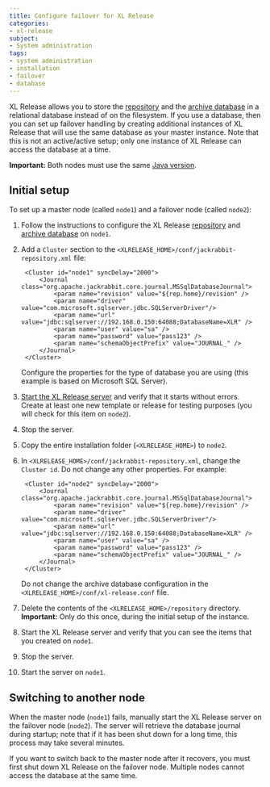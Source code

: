```yaml
---
title: Configure failover for XL Release
categories:
- xl-release
subject:
- System administration
tags:
- system administration
- installation
- failover
- database
---
```


XL Release allows you to store the [repository](/xl-release/how-to/configure-the-xl-release-repository-in-a-database.html#using-a-database) and the [archive database](/xl-release/how-to/configure-the-archive-database.html#change-the-archive-database-dbms-xl-release-480-and-later) in a relational database instead of on the filesystem. If you use a database, then you can set up failover handling by creating additional instances of XL Release that will use the same database as your master instance. Note that this is not an active/active setup; only one instance of XL Release can access the database at a time.

**Important:** Both nodes must use the same [Java version](/xl-release/concept/requirements-for-installing-xl-release.html#server-requirements).

## Initial setup

To set up a master node (called `node1`) and a failover node (called `node2`):

1. Follow the instructions to configure the XL Release [repository](/xl-release/how-to/configure-the-xl-release-repository-in-a-database.html) and [archive database](/xl-release/how-to/configure-the-archive-database.html#change-the-archive-database-dbms-xl-release-480-and-later) on `node1`.
2. Add a `Cluster` section to the `<XLRELEASE_HOME>/conf/jackrabbit-repository.xml` file:

        <Cluster id="node1" syncDelay="2000">
            <Journal class="org.apache.jackrabbit.core.journal.MSSqlDatabaseJournal">
                <param name="revision" value="${rep.home}/revision" />
                <param name="driver" value="com.microsoft.sqlserver.jdbc.SQLServerDriver"/>
                <param name="url" value="jdbc:sqlserver://192.168.0.150:64088;DatabaseName=XLR" />
                <param name="user" value="sa" />
                <param name="password" value="pass123" />
                <param name="schemaObjectPrefix" value="JOURNAL_" />
            </Journal>
        </Cluster>

    Configure the properties for the type of database you are using (this example is based on Microsoft SQL Server).

3. [Start the XL Release server](/xl-release/how-to/start-xl-release.html) and verify that it starts without errors. Create at least one new template or release for testing purposes (you will check for this item on `node2`).
4. Stop the server.
5. Copy the entire installation folder (`<XLRELEASE_HOME>`) to `node2`.
6. In `<XLRELEASE_HOME>/conf/jackrabbit-repository.xml`, change the `Cluster id`. Do not change any other properties. For example:

        <Cluster id="node2" syncDelay="2000">
            <Journal class="org.apache.jackrabbit.core.journal.MSSqlDatabaseJournal">
                <param name="revision" value="${rep.home}/revision" />
                <param name="driver" value="com.microsoft.sqlserver.jdbc.SQLServerDriver"/>
                <param name="url" value="jdbc:sqlserver://192.168.0.150:64088;DatabaseName=XLR" />
                <param name="user" value="sa" />
                <param name="password" value="pass123" />
                <param name="schemaObjectPrefix" value="JOURNAL_" />
            </Journal>
        </Cluster>

    Do not change the archive database configuration in the `<XLRELEASE_HOME>/conf/xl-release.conf` file.

7. Delete the contents of the `<XLRELEASE_HOME>/repository` directory. **Important:** Only do this once, during the initial setup of the instance.
8. Start the XL Release server and verify that you can see the items that you created on `node1`.
9. Stop the server.
10. Start the server on `node1`.

## Switching to another node

When the master node (`node1`) fails, manually start the XL Release server on the failover node (`node2`). The server will retrieve the database journal during startup; note that if it has been shut down for a long time, this process may take several minutes.

If you want to switch back to the master node after it recovers, you must first shut down XL Release on the failover node. Multiple nodes cannot access the database at the same time.
